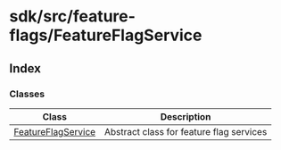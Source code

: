 # sdk/src/feature-flags/FeatureFlagService

## Index

### Classes

| Class | Description |
| ------ | ------ |
| [FeatureFlagService](classes/FeatureFlagService.md) | Abstract class for feature flag services |
